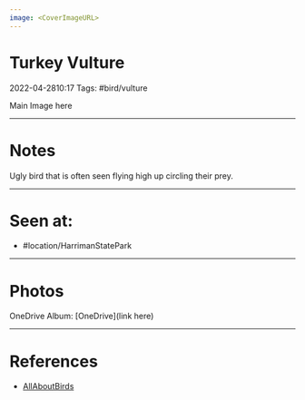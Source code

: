 ```yaml
---
image: <CoverImageURL>
---
```


# Turkey Vulture
2022-04-2810:17
Tags: #bird/vulture


Main Image here

---------------------------------------------------------------
# **Notes**
Ugly bird that is often seen flying high up circling their prey.

---------------------------------------------------------------
# Seen at:
-   #location/HarrimanStatePark

---------------------------------------------------------------
# **Photos**
OneDrive Album: [OneDrive](link here)

---------------------------------------------------------------
# References
- [AllAboutBirds](https://www.allaboutbirds.org/guide/Turkey_Vulture/overview)